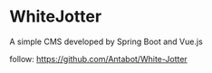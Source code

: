 # WhiteJotter
A simple CMS developed by Spring Boot and Vue.js

follow: https://github.com/Antabot/White-Jotter

